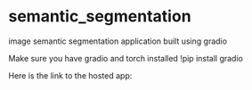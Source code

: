 # semantic_segmentation
image semantic segmentation application built using gradio

Make sure you have gradio and torch installed
!pip install gradio

Here is the link to the hosted app:

